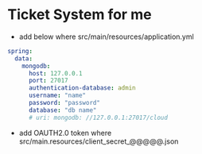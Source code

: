 # Ticket System for me


* add below where src/main/resources/application.yml
```yaml
spring:
  data:
    mongodb:
      host: 127.0.0.1
      port: 27017
      authentication-database: admin
      username: "name"
      password: "password"
      database: "db name"
      # uri: mongodb: //127.0.0.1:27017/cloud
```

* add OAUTH2.0 token where src/main.resources/client_secret_@@@@@.json